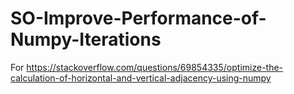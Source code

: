 # SO-Improve-Performance-of-Numpy-Iterations
For https://stackoverflow.com/questions/69854335/optimize-the-calculation-of-horizontal-and-vertical-adjacency-using-numpy
